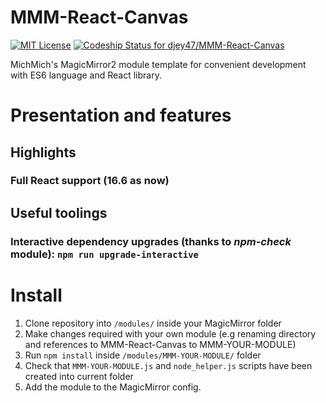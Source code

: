 # MMM-React-Canvas
[ ![MIT License](https://img.shields.io/badge/license-MIT-blue.svg)](http://choosealicense.com/licenses/mit)
[ ![Codeship Status for djey47/MMM-React-Canvas](https://app.codeship.com/projects/000/status?branch=master)](https://app.codeship.com/projects/000)

MichMich's MagicMirror2 module template for convenient development with ES6 language and React library.

# Presentation and features

## Highlights
### Full React support (16.6 as now)

## Useful toolings
### Interactive dependency upgrades (thanks to *npm-check* module): `npm run upgrade-interactive`

# Install

1. Clone repository into `/modules/` inside your MagicMirror folder
2. Make changes required with your own module (e.g renaming directory and references to MMM-React-Canvas to MMM-YOUR-MODULE)
3. Run `npm install` inside `/modules/MMM-YOUR-MODULE/` folder
4. Check that `MMM-YOUR-MODULE.js` and `node_helper.js` scripts have been created into current folder
5. Add the module to the MagicMirror config.
